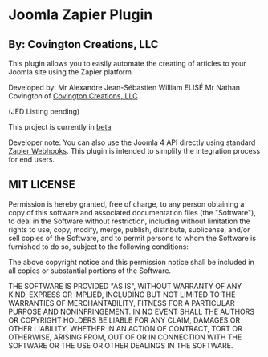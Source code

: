 # Joomla Zapier Plugin
## By: Covington Creations, LLC


This plugin allows you to easily automate the creating of articles to your Joomla site using the Zapier platform.

Developed by:
Mr Alexandre Jean-Sébastien William ELISÉ
Mr Nathan Covington of [Covington Creations, LLC](https://www.covingtoncreations.com/)

(JED Listing pending)

This project is currently in [beta](https://zapier.com/developer/public-invite/202409/f87192b19082430c570041ab862141df/)

Developer note: You can also use the Joomla 4 API directly using standard [Zapier Webhooks](https://zapier.com/features/webhooks).  This plugin is intended to simplify the integration process for end users.




## MIT LICENSE
Permission is hereby granted, free of charge, to any person obtaining a copy of this software and associated documentation files (the "Software"), to deal in the Software without restriction, including without limitation the rights to use, copy, modify, merge, publish, distribute, sublicense, and/or sell copies of the Software, and to permit persons to whom the Software is furnished to do so, subject to the following conditions:

The above copyright notice and this permission notice shall be included in all copies or substantial portions of the Software.

THE SOFTWARE IS PROVIDED "AS IS", WITHOUT WARRANTY OF ANY KIND, EXPRESS OR IMPLIED, INCLUDING BUT NOT LIMITED TO THE WARRANTIES OF MERCHANTABILITY, FITNESS FOR A PARTICULAR PURPOSE AND NONINFRINGEMENT. IN NO EVENT SHALL THE AUTHORS OR COPYRIGHT HOLDERS BE LIABLE FOR ANY CLAIM, DAMAGES OR OTHER LIABILITY, WHETHER IN AN ACTION OF CONTRACT, TORT OR OTHERWISE, ARISING FROM, OUT OF OR IN CONNECTION WITH THE SOFTWARE OR THE USE OR OTHER DEALINGS IN THE SOFTWARE.
